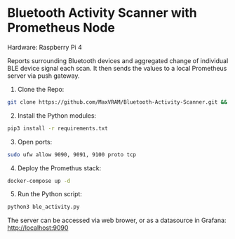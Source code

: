 # Bluetooth Activity Scanner with Prometheus Node

Hardware: Raspberry Pi 4

Reports surrounding Bluetooth devices and aggregated change of individual BLE device signal each scan.
It then sends the values to a local Prometheus server via push gateway.


1. Clone the Repo:

```bash
git clone https://github.com/MaxVRAM/Bluetooth-Activity-Scanner.git && cd Bluetooth-Activity-Scanner
```

2. Install the Python modules:
```bash
pip3 install -r requirements.txt
```

3. Open ports: 
```bash
sudo ufw allow 9090, 9091, 9100 proto tcp
```

4. Deploy the Promethus stack:
```bash
docker-compose up -d
```

5. Run the Python script:
```bash
python3 ble_activity.py
```

The server can be accessed via web brower, or as a datasource in Grafana: [http://localhost:9090](http://localhost:9090)
